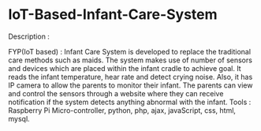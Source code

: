 # IoT-Based-Infant-Care-System


Description :

 FYP(IoT based) : Infant Care System is developed to replace the traditional care methods such as maids. The system makes use of number of sensors and devices which are placed within the infant cradle to achieve goal. It reads the infant temperature, hear rate and detect crying noise. Also, it has IP camera to allow the parents to monitor their infant. The parents can view and control the sensors through a website where they can receive notification if the system detects anything abnormal with the infant.
Tools : Raspberry Pi Micro-controller, python, php, ajax, javaScript, css, html, mysql.
